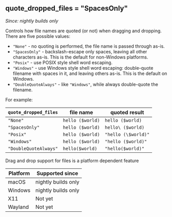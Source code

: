 ## quote_dropped_files = "SpacesOnly"

*Since: nightly builds only*

Controls how file names are quoted (or not) when dragging and dropping.
There are five possible values:

* `"None"` - no quoting is performed, the file name is passed through as-is.
* `"SpacesOnly"` - backslash-escape only spaces, leaving all other characters as-is.  This is the default for non-Windows platforms.
* `"Posix"` - use POSIX style shell word escaping.
* `"Windows"` - use Windows style shell word escaping: double-quote filename with spaces in it, and leaving others as-is. This is the default on Windows.
* `"DoubleQuoteAlways"` - like `"Windows"`, while always double-quote the filename.

For example:

| `quote_dropped_files` | file name        | quoted result       |
|-----------------------|------------------|---------------------|
| `"None"`              | `hello ($world)` | `hello ($world)`    |
| `"SpacesOnly"`        | `hello ($world)` | `hello\ ($world)`   |
| `"Posix"`             | `hello ($world)` | `"hello (\$world)"` |
| `"Windows"`           | `hello ($world)` | `"hello ($world)"`  |
| `"DoubleQuoteAlways"` | `hello($world)`  | `"hello($world)"`   |

Drag and drop support for files is a platform dependent feature

|Platform  |Supported since    |
|----------|-------------------|
|macOS     |nightly builds only|
|Windows   |nightly builds only|
|X11       |Not yet            |
|Wayland   |Not yet            |
